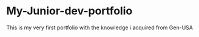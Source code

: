 # My-Junior-dev-portfolio
This is my very first portfolio with the knowledge i acquired from Gen-USA
